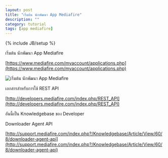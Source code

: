 ```yaml
---
layout: post
title: "เริ่มต้น นักพัฒนา App Mediafire"
description: ""
category: tutorial
tags: [app mediafire]
---
```

{% include JB/setup %}

เริ่มต้น นักพัฒนา App Mediafire

[https://www.mediafire.com/myaccount/applications.php](https://www.mediafire.com/myaccount/applications.php)

![เริ่มต้น นักพัฒนา App Mediafire](https://raw.github.com/ilmsg/ilmsg.github.com/master/_upload/app-mediafire.png)

เอกสารสำหรับการใช้ REST API

[http://developers.mediafire.com/index.php/REST_API](http://developers.mediafire.com/index.php/REST_API)

อันนี้เป็น Knowledgebase ของ Developer

Downloader Agent API

[http://support.mediafire.com/index.php?/Knowledgebase/Article/View/60/8/downloader-agent-api](http://support.mediafire.com/index.php?/Knowledgebase/Article/View/60/8/downloader-agent-api)


